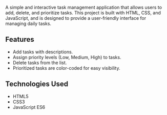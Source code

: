
A simple and interactive task management application that allows users to add, delete, and prioritize tasks. This project is built with HTML, CSS, and JavaScript, and is designed to provide a user-friendly interface for managing daily tasks.

## Features
- Add tasks with descriptions.
- Assign priority levels (Low, Medium, High) to tasks.
- Delete tasks from the list.
- Prioritized tasks are color-coded for easy visibility.

## Technologies Used
- HTML5
- CSS3
- JavaScript ES6